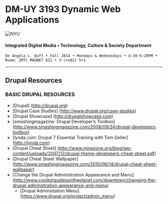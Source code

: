 # DM-UY 3193 Dynamic Web Applications

![NYU](http://ws2.polishedsolid.com/de/nyu_soe_logo.png)
#### Integrated Digital Media • Technology, Culture & Society Department

    De Angela L. Duff • Fall 2014 • Mondays & Wednesdays • 4:30-6:20PM • Room: 2MTC MAGNET 811 • 3 credit hrs

---

## Drupal Resources

### BASIC DRUPAL RESOURCES
* [Drupal] (http://drupal.org) 
* [Drupal Case Studies] (http://www.drupal.org/case-studies)
* [Drupal Showcase] (http://drupalshowcase.com)
* [smashingmagazine: Drupal Developer’s Toolbox] (http://www.smashingmagazine.com/2008/09/24/drupal-developers-toolbox)
* [lynda.com: Drupal 7 Essential Training with Tom Geller] (http://lynda.com)
* [Drupal Cheat Sheet] (http://www.minezone.org/blog/wp-content/uploads/2007/12/drupal-theme-developers-cheat-sheet.pdf)
* [Drupal Cheat Sheet Wallpaper] (http://www.smashingmagazine.com/2010/06/14/drupal-cheat-sheet-wallpaper)
* [Change the Drupal Administration Appearance and Menu] (http://www.coolestguidesontheplanet.com/downtown/changing-the-drupal-administration-appearance-and-menu)
  * [Drupal Administation Menu] (https://www.drupal.org/project/admin_menu)



